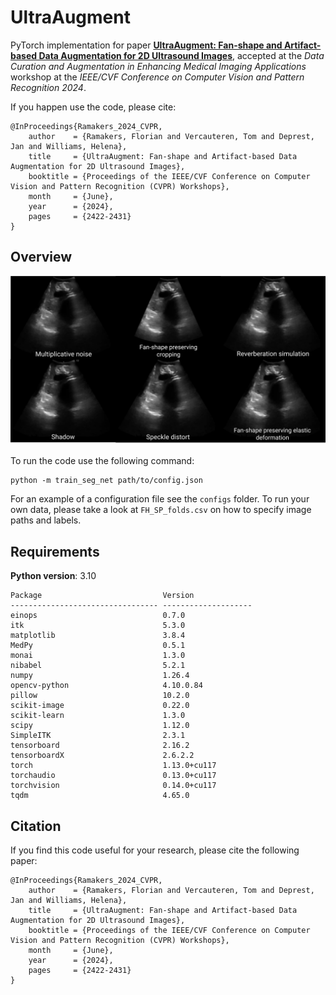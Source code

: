 # UltraAugment
PyTorch implementation for paper **[UltraAugment: Fan-shape and Artifact-based Data Augmentation for 2D
Ultrasound Images](https://openaccess.thecvf.com/content/CVPR2024W/DCAMI/papers/Ramakers_UltraAugment_Fan-shape_and_Artifact-based_Data_Augmentation_for_2D_Ultrasound_Images_CVPRW_2024_paper.pdf)**, accepted at the *Data Curation and Augmentation in Enhancing Medical Imaging Applications* workshop at the *IEEE/CVF Conference on Computer Vision and Pattern Recognition 2024*.

If you happen use the code, please cite:

```
@InProceedings{Ramakers_2024_CVPR,
    author    = {Ramakers, Florian and Vercauteren, Tom and Deprest, Jan and Williams, Helena},
    title     = {UltraAugment: Fan-shape and Artifact-based Data Augmentation for 2D Ultrasound Images},
    booktitle = {Proceedings of the IEEE/CVF Conference on Computer Vision and Pattern Recognition (CVPR) Workshops},
    month     = {June},
    year      = {2024},
    pages     = {2422-2431}
}
```

## Overview
![Augmentations](./augs.svg)

To run the code use the following command:
```
python -m train_seg_net path/to/config.json
```
For an example of a configuration file see the `configs` folder.
To run your own data, please take a look at `FH_SP_folds.csv` on how to specify image paths and labels.


## Requirements
**Python version**: 3.10
```
Package                           Version
--------------------------------- --------------------
einops                            0.7.0
itk                               5.3.0
matplotlib                        3.8.4
MedPy                             0.5.1
monai                             1.3.0
nibabel                           5.2.1
numpy                             1.26.4
opencv-python                     4.10.0.84
pillow                            10.2.0
scikit-image                      0.22.0
scikit-learn                      1.3.0
scipy                             1.12.0
SimpleITK                         2.3.1
tensorboard                       2.16.2
tensorboardX                      2.6.2.2
torch                             1.13.0+cu117
torchaudio                        0.13.0+cu117
torchvision                       0.14.0+cu117
tqdm                              4.65.0
```

## Citation
If you find this code useful for your research, please cite the following paper:
```
@InProceedings{Ramakers_2024_CVPR,
    author    = {Ramakers, Florian and Vercauteren, Tom and Deprest, Jan and Williams, Helena},
    title     = {UltraAugment: Fan-shape and Artifact-based Data Augmentation for 2D Ultrasound Images},
    booktitle = {Proceedings of the IEEE/CVF Conference on Computer Vision and Pattern Recognition (CVPR) Workshops},
    month     = {June},
    year      = {2024},
    pages     = {2422-2431}
}
```

